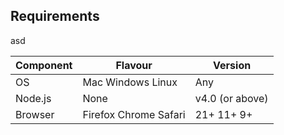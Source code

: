 ## Requirements
asd

| Component  |Flavour | Version |
|---------   |---------     |------           |
|  OS | Mac Windows Linux | Any |
| Node.js | None  | v4.0 (or above) |
| Browser | Firefox Chrome Safari | 21+ 11+ 9+ |
